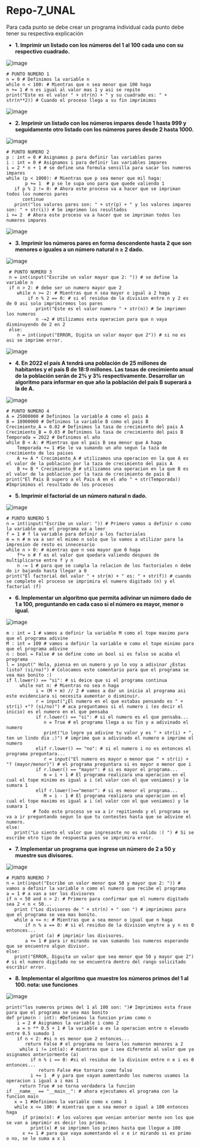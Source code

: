 # Repo-7_UNAL
Para cada punto se debe crear un programa individual cada punto debe tener su respectiva explicación

- **1. Imprimir un listado con los números del 1 al 100 cada uno con su respectivo cuadrado.**

![image](https://user-images.githubusercontent.com/124611099/228120375-7ab69bf4-999a-494e-aa8e-aaadfd2aebf9.png)

    # PUNTO NUMERO 1
    n = 0 # Definimos la variable n
    while n < 100: # Mientras que n sea menor que 100 haga
    n += 1 # n es igual al valor mas 1 y asi se repite
    print("Este es el valor " + str(n) + " y su cuadrado es: " + str(n**2)) # Cuando el proceso llega a su fin imprimimos
    
 ![image](https://user-images.githubusercontent.com/124611099/228311868-10b2c397-d44e-4dd5-aa29-fa242c1fb84e.png)
 
- **2. Imprimir un listado con los números impares desde 1 hasta 999 y seguidamente otro listado con los números pares desde 2 hasta 1000.**

![image](https://user-images.githubusercontent.com/124611099/228121239-0d5779d3-fd49-40b3-a8b9-b744965d3b18.png)

    # PUNTO NUMERO 2
    p : int = 0 # Asignamos p para definir las variables pares
    i : int = 0 # Asignamos i para definir las variables impares
    i = 2 * n + 1 # se define una formula sensilla para sacar los numeros impares
    while (p < 1000): # Mientras que p sea menor que mil haga:
           p += 1  # p se le supa uno para que quede valiendo 1
       if p % 2 != 0: # Ahora este proceso va a hacer que se impriman todos los numeros pares
          continue
       print("los valores pares son: " + str(p) + " y los valores impares son: " + str(i)) # Se imprimen los resultados 
    i += 2  # Ahora este proceso va a hacer que se impriman todos los numeros impares

![image](https://user-images.githubusercontent.com/124611099/228314018-2896e21d-ee96-4437-ad63-4a1c59ed24fa.png)

- **3. Imprimir los números pares en forma descendente hasta 2 que son menores o iguales a un número natural n ≥ 2 dado.**

![image](https://user-images.githubusercontent.com/124611099/228314669-3e911792-7a05-43a1-95d1-4660e09d8bf9.png)

     # PUNTO NUMERO 3
     n = int(input("Escribe un valor mayor que 2: ")) # se define la variable n 
     if n > 2: # debe ser un numero mayor que 2
        while n >= 2: # Mientras que n sea mayor o igual a 2 haga
            if n % 2 == 0: # si el residuo de la division entre n y 2 es de 0 asi solo imprimiremos los pares 
               print("Este es el valor numero " + str(n)) # Se imprimen los numeros
               n -=2 # Utilizamos esta operacion para que n vaya disminuyendo de 2 en 2
     else:
        n = int(input("ERROR, Digita un valor mayor que 2")) # si no es asi se imprime error.
    
![image](https://user-images.githubusercontent.com/124611099/228316251-bb7140ed-bb01-48a4-8e2b-9f5520993431.png) 

- **4. En 2022 el país A tendrá una población de 25 millones de habitantes y el país B de 18:9 millones. Las tasas de crecimiento anual de la población serán de 2% y 3% respectivamente. Desarrollar un algoritmo para informar en que año la población del país B superará a la de A.**

![image](https://user-images.githubusercontent.com/124611099/228126297-9a0d83c6-0757-44ff-a8c3-c4c3a0ae623f.png)

    # PUNTO NUMERO 4
    A = 25000000 # Definimos la variable A como el pais A
    B = 18900000 # Definimos la variable B como el pais B
    Crecimiento_A = 0.02 # Definimos la tasa de crecimiento del pais A
    Crecimiento_B = 0.03 # Definimos la tasa de crecimiento del pais B
    Temporada = 2022 # Definimos el año 
    while B < A: # Mientras que el pais B sea menor que A haga
        Temporada += 1 #Se le va sumando un año segun la taza de crecimiento de los paises
        A += A * Crecimiento_A # utilizamos una operacion en la que A es el valor de la poblacion por la taza de crecimiento del pais A
        B += B * Crecimiento_B # utilizamos una operacion en la que B es el valor de la poblacion por la taza de crecimiento de pais B
    print("El Pais B supero a el Pais A en el año " + str(Temporada)) #Imprimimos el resultado de los procesos
        
- **5. Imprimir el factorial de un número natural n dado.**

![image](https://user-images.githubusercontent.com/124611099/228126892-0f339600-6d57-42c1-9846-9d2c4ba39c16.png)

    # PUNTO NUMERO 5
    n = int(input("Escribe un valor: ")) # Primero vamos a definir n como la variable que el programa va a leer
    f = 1 # f la variable para definir a los factoriales
    m = n # m va a ser el mismo n solo que lo vamos a utilizar para la impresion de resto es innecesario 
    while n > 0: # mientras que n sea mayor que 0 haga
        f*= n # f es el valor que quedara valiendo despues de multiplicarse entre f y n
        n -= 1 # para que se cumpla la relacion de los factoriales n debe de ir bajando hasta llegar a 0
    print("El factorial del valor " + str(m) + " es: " + str(f)) # cuando se complete el proceso se imprimira el numero digitado (n) y el factorial (f)

- **6. Implementar un algoritmo que permita adivinar un número dado de 1 a 100, preguntando en cada caso si el número es mayor, menor o igual.**

![image](https://user-images.githubusercontent.com/124611099/228129633-d8c59894-5f6a-43e2-bb16-a0bb8e9309df.png)

    m : int = 1 # vamos a definir la variable M como el tope maximo para que el programa adivine
    M : int = 100 # vamos a definir la variable m como el tope minimo para que el programa adivine
    n : bool = False # se define como un bool si es falso se acaba el programa
    l = input(" Hola, piensa en un numero y yo lo voy a adivinar ¿Estas listo? (si/no)") # Colocamos este comentario para que el programa se vea mas bonito :)
    if l.lower() == "si": # si deice que si el programa continua
         while not n: # Mientras no sea n haga
               i = (M + m) // 2 # vamos a dar un inicio al programa asi este evidenciara si necesita aumentar o disminuir.
               r = input("¿El numero en el que estabas pensando es " + str(i) +"? (si/no)") # aca preguntamos si el numero i (es decir el inicio) es el numero en el que pensaba
               if r.lower() == "si": # si el numero es el que pensaba...
                  n = True # el programa llega a su fin y a adivinado el numero
                  print("Lo logre ya adivine tu valor y es " + str(i) + ", ten un lindo dia ;)") # imprime que a adivinado el numero e imprime el numero
               elif r.lower() == "no": # si el numero i no es entonces el programa preguntara...
                  r = input("El numero es mayor o menor que " + str(i) + "? (mayor/menor)") # el programa preguntara si es mayor o menor que i 
               if r.lower() == "mayor": # si es mayor el programa...
                  m = i + 1 # El programa realizara una operacion en el cual el tope minimo es igual a i (el valor con el que veniamos) y le sumara 1
               elif r.lower()=="menor": # si es menor el programa...
                  M = i - 1 # El programa realizara una operacion en el cual el tope maximo es igual a i (el valor con el que veniamos) y le sumara 1
              # Todo este proceso se va a ir repitiendo y el programa se va a ir preguntando segun lo que tu contestes hasta que se adivine el numero.
    else:
       print("Lo siento el valor que ingresaste no es valido :( ") # Si se escribe otro tipo de respuesta pues se imprimira error.

- **7. Implementar un programa que ingrese un número de 2 a 50 y muestre sus divisores.** 

![image](https://user-images.githubusercontent.com/124611099/228135066-d2e06152-1471-47ed-9b45-35f7a8470dff.png)

    # PUNTO NUMERO 7
    n = int(input("Escribe un valor menor que 50 y mayor que 2: ")) # vamos a definir la variable n como el numero que recibe el programa
    a = 1 # a van a ser los divisores
    if n < 50 and n > 2: # Primero para confirmar que el numero digitado sea 2 < n < 50...
       print ("Los divisores de " + str(n) + " son ") # imprimimos para que el programa se vea mas bonito.
       while a <= n: # Mientras que a sea menor o igual que n haga
           if n % a == 0: # si el residuo de la division enytre a y n es 0 entonces...
             print (a) # imprimir los divisores. 
           a += 1 # para ir mirando se van sumando los numeros esperando que se encuentre algun divisor.
    else:
       print("ERROR, Diguita un valor que sea menor que 50 y mayor que 2") # si el numero digitado no se encuentra dentro del rango solicitado escribir error.


- **8. Implementar el algoritmo que muestre los números primos del 1 al 100. nota: use funciones**

![image](https://user-images.githubusercontent.com/124611099/228346485-d73d7841-ff3a-4e3b-958d-0210fb089ec7.png)

    print("los numeros primos del 1 al 100 son: ")# Imprimimos esta frase para que el programa se vea mas bonito
    def primo(n : int): #Definimos la funcion primo como n
        i = 2 # Asignamos la variable i como 2
        a = n ** 0.5 + 1 # la variable a es la operacion entre n elevado entre 0.5 sumado 1
        if n < 2: #si n es menor que 2 entonces...
           return False # el programa no leera los numeron menores a 2
         while i != int(a): # mientras que i sea diferente al valor que ya asignamos anteriormente (a) 
             if n % i == 0: #si el residuo de la division entre n e i es 0 entonces...
                return False #se tornara como falso
             i += 1  # y para que vayan aumentando los numeros usamos la operacion i igual a i mas 1
         return True # se torna verdadera la funcion
    if __name__ == "__main__": # ahora ejecutamos el programa con la funcion main
       x = 1 #definimos la variable como x como 1
       while x <= 100: # mientras que x sea menor o igual a 100 entonces haga
          if primo(x): # los valores que venian anterior mente son los que se van a imprimir es decir los primos.
             print(x) # se imprimen los primos hasta que llegue a 100
          x += 1 # para que vaya aumentando el x e ir mirando si es primo o no, se le suma a x 1
